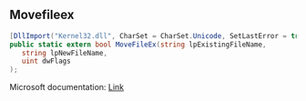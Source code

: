 ## Movefileex

```csharp
[DllImport("Kernel32.dll", CharSet = CharSet.Unicode, SetLastError = true)][return: MarshalAs(UnmanagedType.Bool)]
public static extern bool MoveFileEx(string lpExistingFileName,
   string lpNewFileName,
   uint dwFlags
);
```

Microsoft documentation: [Link](https://docs.microsoft.com/en-us/windows/win32/api/winbase/nf-winbase-movefileexw)
